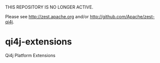 THIS REPOSITORY IS NO LONGER ACTIVE.

Please see http://zest.apache.org and/or http://github.com/Apache/zest-qi4j.


# qi4j-extensions
Qi4j Platform Extensions
